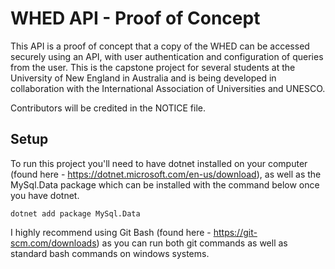 # WHED API - Proof of Concept
This API is a proof of concept that a copy of the WHED can be accessed securely using an API, with user authentication and configuration of queries from the user. This is the capstone project for several students at the University of New England in Australia and is being developed in collaboration with the International Association of Universities and UNESCO.

Contributors will be credited in the NOTICE file.

## Setup
To run this project you'll need to have dotnet installed on your computer (found here - https://dotnet.microsoft.com/en-us/download), as well as the MySql.Data package which can be installed with the command below once you have dotnet.

`dotnet add package MySql.Data`

I highly recommend using Git Bash (found here - https://git-scm.com/downloads) as you can run both git commands as well as standard bash commands on windows systems.

